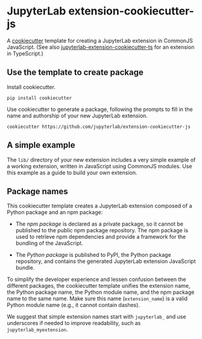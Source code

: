 # JupyterLab extension-cookiecutter-js

A [cookiecutter](https://github.com/audreyr/cookiecutter) template for creating
a JupyterLab extension in CommonJS JavaScript. (See also
[jupyterlab-extension-cookiecutter-ts](https://github.com/jupyter/jupyter-extension-cookiecutter-ts)
for an extension in TypeScript.)

## Use the template to create package

Install cookiecutter.

```
pip install cookiecutter
```

Use cookiecutter to generate a package, following the prompts to fill in the name and authorship of your new JupyterLab extension.

```
cookiecutter https://github.com/jupyterlab/extension-cookiecutter-js
```

## A simple example

The ``lib/`` directory of your new extension includes a very simple example of a working extension, written in JavaScript using CommonJS modules. Use this example as a guide to build your own extension.

## Package names

This cookiecutter template creates a JupyterLab extension composed of a Python package and an npm package:

- The *npm package* is declared as a private package, so it cannot be published to the public npm package repository. The npm package is used to retrieve npm dependencies and provide a framework for the bundling of the JavaScript.

- The *Python package* is published to PyPI, the Python package repository, and contains the generated JupyterLab extension JavaScript bundle.

To simplify the developer experience and lessen confusion between the different packages, the cookiecutter template unifies the extension name, the Python package name, the Python module name, and the npm package name to the same name. Make sure this name (`extension_name`) is a valid Python module name (e.g., it cannot contain dashes).

We suggest that simple extension names start with `jupyterlab_` and use underscores if needed to improve readability, such as `jupyterlab_myextension`.
